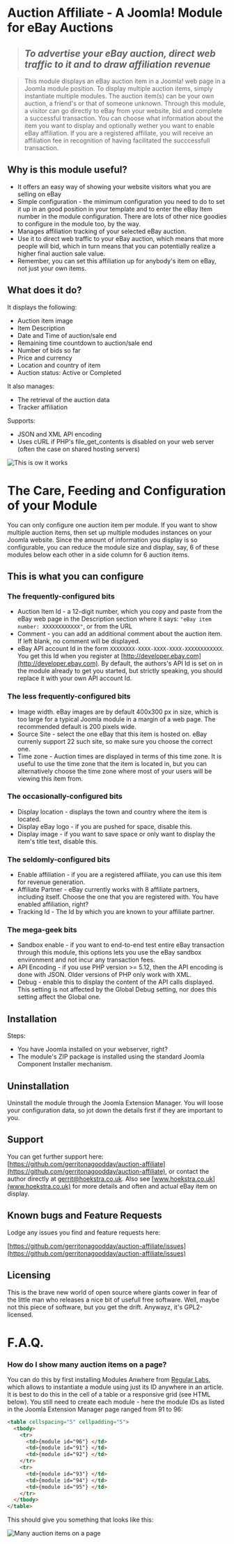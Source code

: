 # Auction Affiliate - A Joomla! Module for eBay Auctions

>## _To advertise your eBay auction, direct web traffic to it and to draw affiliation revenue_

> This module displays an eBay auction item in a Joomla! web page in a Joomla module position. To display multiple auction items, simply instantiate multiple modules. The auction item(s) can be your own auction, a friend's or that of someone unknown. Through this module, a visitor can go directly to eBay from your website, bid and complete a successful transaction. You can choose what information about the item you want to display and optionally wether you want to enable eBay affiliation. If you are a registered affiliate, you will receive an affiliation fee in recognition of having facilitated the succcessfull transaction.

## Why is this module useful?

* It offers an easy way of showing your website visitors what you are selling on eBay
* Simple configuration - the mimimum configuration you need to do to set it up in an good position in your template and to enter the eBay Item number in the module configuration. There are lots of other nice goodies to configure in the module too, by the way.
* Manages affiliation tracking of your selected eBay auction.
* Use it to direct web traffic to your eBay auction, which means that more people will bid, which in turn means that you can potentially realize a higher final auction sale value.
* Remember, you can set this affiliation up for anybody's item on eBay, not just your own items.

## What does it do?

It displays the following:

* Auction item image
* Item Description
* Date and Time of auction/sale end
* Remaining time countdown to auction/sale end
* Number of bids so far
* Price and currency
* Location and country of item
* Auction status: Active or Completed

It also manages:

* The retrieval of the auction data
* Tracker affiliation

Supports:

* JSON and XML API encoding
* Uses cURL if PHP's file_get_contents is disabled on your web server (often the case on shared hosting servers)

![This is ow it works](images/moduleinaction_withdetails.png)

# The Care, Feeding and Configuration of your Module

You can only configure one auction item per module. If you want to show 
multiple auction items, then set up multiple modudes instances on your Joomla
website. Since the amount of information you display is so configurable, you
can reduce the module size and display, say, 6 of these modules below each
other in a side column for 6 auction items.

## This is what you can configure

### The frequently-configured bits

* Auction Item Id - a 12-digit number, which you copy and paste from the eBay web page in the Description section where it says: ```"eBay item number: XXXXXXXXXXXX"```, or from the URL
* Comment - you can add an additional comment about the auction item. If left blank, no comment will be displayed.
* eBay API account Id in the form ```XXXXXXXX-XXXX-XXXX-XXXX-XXXXXXXXXXXX```. You get this Id when you register at [http://developer.ebay.com](http://developer.ebay.com). By default, the authors's API Id is set on in the module already to get you started, but strictly speaking, you should replace it with your own API account Id.

### The less frequently-configured bits

* Image width. eBay images are by default 400x300 px in size, which is too large for a typical Joomla module in a margin of a web page. The recommended default is 200 pixels wide.
* Source Site - select the one eBay that this item is hosted on. eBay currenly support 22 such site, so make sure you choose the correct one. 
* Time zone - Auction times are displayed in terms of this time zone. It is useful to use the time zone that the item is located in, but you can alternatively choose the time zone where most of your users will be viewing this item from.

### The occasionally-configured bits

* Display location - displays the town and country where the item is located.
* Display eBay logo - if you are pushed for space, disable this.
* Display image - if you want to save space or only want to display the item's title text, disable this.

### The seldomly-configured bits

* Enable affiliation - if you are a registered affiliate, you can use this item for revenue generation.
* Affiliate Partner - eBay currently works with 8 affiliate partners, including itself. Choose the one that you are registered with. You have enabled affiliation, right?
* Tracking Id - The Id by which you are known to your affiliate partner.

### The mega-geek bits

* Sandbox enable - if you want to end-to-end test entire eBay transaction through this module, this options lets you use the eBay sandbox environment and not incur any transaction fees.
* API Encoding - if you use PHP version >= 5.12, then the API encoding is done with JSON. Older versions of PHP only work with XML.
* Debug - enable this to display the content of the API calls displayed. This setting is not affected by the Global Debug setting, nor does this setting affect the Global one.

## Installation

Steps:

* You have Joomla installed on your webserver, right?
* The module's ZIP package is installed using the standard Joomla Component Installer mechanism.

## Uninstallation

Uninstall the module through the Joomla Extension Manager. You will loose your configuration data, so jot down the details first if they are important to you.

## Support

You can get further support here: [https://github.com/gerritonagoodday/auction-affiliate](https://github.com/gerritonagoodday/auction-affiliate), or contact the author directly at [gerrit@hoekstra.co.uk](mailto:gerrit@hoekstra.co.uk). Also see [www.hoekstra.co.uk](www.hoekstra.co.uk) for more details and often and actual eBay item on display.

## Known bugs and Feature Requests

Lodge any issues you find and feature requests here:

[https://github.com/gerritonagoodday/auction-affiliate/issues](https://github.com/gerritonagoodday/auction-affiliate/issues)

## Licensing

This is the brave new world of open source where giants cower in fear of the
little man who releases a nice bit of usefull free software. Well, maybe not
this piece of software, but you get the drift. Anywayz, it's GPL2-licensed.

# F.A.Q.

### How do I show many auction items on a page?

You can do this by first installing Modules Anwhere from [Regular Labs](#https://www.regularlabs.com), which allows to instantiate a module using just its ID anywhere in an article. It is best to do this in the cell of a table or a responsive grid (see HTML below). You still need to create each module - here the module IDs as listed in the Joomla Extension Manager page ranged from 91 to 96:

```html
<table cellspacing="5" cellpadding="5">
  <tbody>
    <tr>
      <td>{module id="96"} </td>
      <td>{module id="91"} </td>
      <td>{module id="92"} </td>
    </tr>
    <tr>
      <td>{module id="93"} </td>
      <td>{module id="94"} </td>
      <td>{module id="95"} </td>
    </tr>
  </tbody>
</table>
```

This should give you something that looks like this:

![Many auction items on a page](images/multipleinstances.png)
